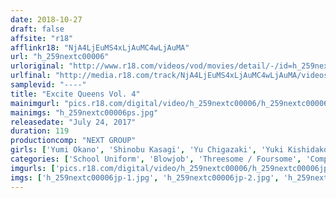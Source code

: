 ```yaml
---
date: 2018-10-27
draft: false
affsite: "r18"
afflinkr18: "NjA4LjEuMS4xLjAuMC4wLjAuMA"
url: "h_259nextc00006"
urloriginal: "http://www.r18.com/videos/vod/movies/detail/-/id=h_259nextc00006"
urlfinal: "http://media.r18.com/track/NjA4LjEuMS4xLjAuMC4wLjAuMA/videos/vod/movies/detail/-/id=h_259nextc00006"
samplevid: "----"
title: "Excite Queens Vol. 4"
mainimgurl: "pics.r18.com/digital/video/h_259nextc00006/h_259nextc00006ps.jpg"
mainimgs: "h_259nextc00006ps.jpg"
releasedate: "July 24, 2017"
duration: 119
productioncomp: "NEXT GROUP"
girls: ['Yumi Okano', 'Shinobu Kasagi', 'Yu Chigazaki', 'Yuki Kishidako', 'Mirei Yukina', 'Mariko Kawana', 'Koaru Shimatzuka', 'Rumi Nozaki', 'Megumi Uno']
categories: ['School Uniform', 'Blowjob', 'Threesome / Foursome', 'Compilation']
imgurls: ['pics.r18.com/digital/video/h_259nextc00006/h_259nextc00006jp-1.jpg', 'pics.r18.com/digital/video/h_259nextc00006/h_259nextc00006jp-2.jpg', 'pics.r18.com/digital/video/h_259nextc00006/h_259nextc00006jp-3.jpg', 'pics.r18.com/digital/video/h_259nextc00006/h_259nextc00006jp-4.jpg', 'pics.r18.com/digital/video/h_259nextc00006/h_259nextc00006jp-5.jpg', 'pics.r18.com/digital/video/h_259nextc00006/h_259nextc00006jp-6.jpg', 'pics.r18.com/digital/video/h_259nextc00006/h_259nextc00006jp-7.jpg', 'pics.r18.com/digital/video/h_259nextc00006/h_259nextc00006jp-8.jpg', 'pics.r18.com/digital/video/h_259nextc00006/h_259nextc00006jp-9.jpg', 'pics.r18.com/digital/video/h_259nextc00006/h_259nextc00006jp-10.jpg', 'pics.r18.com/digital/video/h_259nextc00006/h_259nextc00006jp-11.jpg', 'pics.r18.com/digital/video/h_259nextc00006/h_259nextc00006jp-12.jpg', 'pics.r18.com/digital/video/h_259nextc00006/h_259nextc00006jp-13.jpg', 'pics.r18.com/digital/video/h_259nextc00006/h_259nextc00006jp-14.jpg', 'pics.r18.com/digital/video/h_259nextc00006/h_259nextc00006jp-15.jpg', 'pics.r18.com/digital/video/h_259nextc00006/h_259nextc00006jp-16.jpg', 'pics.r18.com/digital/video/h_259nextc00006/h_259nextc00006jp-17.jpg', 'pics.r18.com/digital/video/h_259nextc00006/h_259nextc00006jp-18.jpg', 'pics.r18.com/digital/video/h_259nextc00006/h_259nextc00006jp-19.jpg', 'pics.r18.com/digital/video/h_259nextc00006/h_259nextc00006jp-20.jpg']
imgs: ['h_259nextc00006jp-1.jpg', 'h_259nextc00006jp-2.jpg', 'h_259nextc00006jp-3.jpg', 'h_259nextc00006jp-4.jpg', 'h_259nextc00006jp-5.jpg', 'h_259nextc00006jp-6.jpg', 'h_259nextc00006jp-7.jpg', 'h_259nextc00006jp-8.jpg', 'h_259nextc00006jp-9.jpg', 'h_259nextc00006jp-10.jpg', 'h_259nextc00006jp-11.jpg', 'h_259nextc00006jp-12.jpg', 'h_259nextc00006jp-13.jpg', 'h_259nextc00006jp-14.jpg', 'h_259nextc00006jp-15.jpg', 'h_259nextc00006jp-16.jpg', 'h_259nextc00006jp-17.jpg', 'h_259nextc00006jp-18.jpg', 'h_259nextc00006jp-19.jpg', 'h_259nextc00006jp-20.jpg']
---
```

